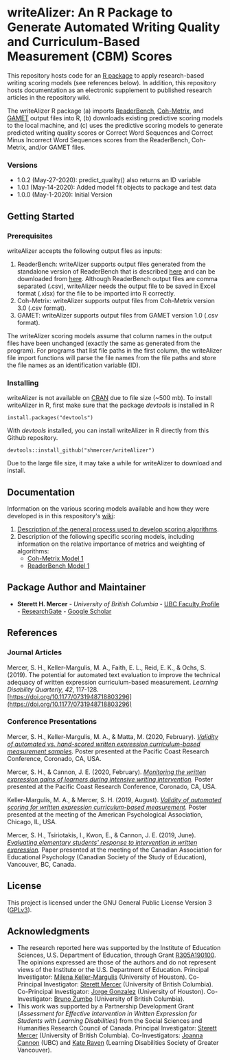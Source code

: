 # writeAlizer: An R Package to Generate Automated Writing Quality and Curriculum-Based Measurement (CBM) Scores

This repository hosts code for an [R package](https://cran.r-project.org/) to apply research-based writing scoring models (see references below). In addition, this repository hosts documentation as an electronic supplement to published research articles in the repository wiki.

The writeAlizer R package (a) imports [ReaderBench](https://git.readerbench.com/ReaderBench/ReaderBench), [Coh-Metrix](http://cohmetrix.com/), and [GAMET](https://www.linguisticanalysistools.org/gamet.html) output files into R, (b) downloads existing predictive scoring models to the local machine, and (c) uses the predictive scoring models to generate predicted writing quality scores or Correct Word Sequences and Correct Minus Incorrect Word Sequences scores from the ReaderBench, Coh-Metrix, and/or GAMET files.

### Versions
* 1.0.2 (May-27-2020): predict_quality() also returns an ID variable
* 1.0.1 (May-14-2020): Added model fit objects to package and test data
* 1.0.0 (May-1-2020): Initial Version

## Getting Started

### Prerequisites
writeAlizer accepts the following output files as inputs:
 1. ReaderBench: writeAlizer supports output files generated from the standalone version of ReaderBench that is described [here](https://git.readerbench.com/ReaderBench/ReaderBench/-/wikis/how-to/How%20to%20install%20and%20run%20readerbench) and can be downloaded from [here](http://readerbench.com/deployment). Although ReaderBench output files are comma separated (.csv), writeAlizer needs the output file to be saved in Excel format (.xlsx) for the file to be imported into R correctly.
 2. Coh-Metrix: writeAlizer supports output files from Coh-Metrix version 3.0 (.csv format).
 3. GAMET: writeAlizer supports output files from GAMET version 1.0 (.csv format).

The writeAlizer scoring models assume that column names in the output files have been unchanged (exactly the same as generated from the program). For programs that list file paths in the first column, the writeAlizer file import functions will parse the file names from the file paths and store the file names as an identification variable (ID).
### Installing

writeAlizer is not available on [CRAN](https://cran.r-project.org/) due to file size (~500 mb). To install writeAlizer in R, first make sure that the package *devtools* is installed in R
```
install.packages("devtools")
```
With *devtools* installed, you can install writeAlizer in R directly from this Github repository.
```
devtools::install_github("shmercer/writeAlizer")
```
Due to the large file size, it may take a while for writeAlizer to download and install.

## Documentation

Information on the various scoring models available and how they were developed is in this respository's [wiki](https://github.com/shmercer/writeAlizer/wiki):

1. [Description of the general process used to develop scoring algorithms](https://github.com/shmercer/writeAlizer/wiki/Scoring-Model-Development).
2. Description of the following specific scoring models, including information on the relative importance of metrics and weighting of algorithms:
   * [Coh-Metrix Model 1](https://github.com/shmercer/writeAlizer/wiki/CohMetrix-Model-1)
   * [ReaderBench Model 1](https://github.com/shmercer/writeAlizer/wiki/ReaderBench-Model-1)

## Package Author and Maintainer

* **Sterett H. Mercer** - *University of British Columbia* - [UBC Faculty Profile](https://ecps.educ.ubc.ca/person/sterett-mercer/) - [ResearchGate](https://www.researchgate.net/profile/Sterett_Mercer) - [Google Scholar](https://scholar.google.ca/citations?user=YJg4svsAAAAJ&hl=en)

## References

### Journal Articles

Mercer, S. H., Keller-Margulis, M. A., Faith, E. L., Reid, E. K., & Ochs, S. (2019). The potential for automated text evaluation to improve the technical adequacy of written expression curriculum-based measurement. *Learning Disability Quarterly, 42*, 117-128. [https://doi.org/10.1177/0731948718803296](https://doi.org/10.1177/0731948718803296)

### Conference Presentations

Mercer, S. H., Keller-Margulis, M. A., & Matta, M. (2020, February). _[Validity of automated vs. hand-scored written expression curriculum-based measurement samples](https://blogs.ubc.ca/mercer/2020/02/11/pcrc-2020-poster-automated-text-eval-for-screening/)._ Poster presented at the Pacific Coast Research Conference, Coronado, CA, USA.

Mercer, S. H., & Cannon, J. E. (2020, February). _[Monitoring the written expression gains of learners during intensive writing intervention](https://blogs.ubc.ca/mercer/2020/02/11/pcrc-2020-automated-text-eval-for-progress-monitoring/)._ Poster presented at the Pacific Coast Research Conference, Coronado, CA, USA.

Keller-Margulis, M. A., & Mercer, S. H. (2019, August). _[Validity of automated scoring for written expression curriculum-based measurement](https://blogs.ubc.ca/mercer/2019/12/18/ies-pi-meeting-2020/)._ Poster presented at the meeting of the American Psychological Association, Chicago, IL, USA.

Mercer, S. H., Tsiriotakis, I., Kwon, E., & Cannon, J. E. (2019, June). _[Evaluating elementary students' response to intervention in written expression](https://blogs.ubc.ca/mercer/2019/06/01/csse-2019-presentation-paper-and-slides/)._ Paper presented at the meeting of the Canadian Association for Educational Psychology (Canadian Society of the Study of Education), Vancouver, BC, Canada.

## License

This project is licensed under the GNU General Public License Version 3 ([GPLv3](LICENSE)).

## Acknowledgments

 * The research reported here was supported by the Institute of Education Sciences, U.S. Department of Education, through Grant [R305A190100](https://ies.ed.gov/funding/grantsearch/details.asp?ID=3339). The opinions expressed are those of the authors and do not represent views of the Institute or the U.S. Department of Education. Principal Investigator: [Milena Keller-Margulis](http://voyager.coe.uh.edu/dir/faculty_template.cfm?id=504) (University of Houston). Co-Principal Investigator: [Sterett Mercer](https://ecps.educ.ubc.ca/person/sterett-mercer/) (University of British Columbia). Co-Principal Investigator: [Jorge Gonzalez](http://www.uh.edu/education/about/directory/employee-profile/index.php?id=725) (University of Houston). Co-Investigator: [Bruno Zumbo](https://ecps.educ.ubc.ca/person/bruno-zumbo/) (University of British Columbia).
 * This work was supported by a Partnership Development Grant (_Assessment for Effective Intervention in Written Expression for Students with Learning Disabilities_) from the Social Sciences and Humanities Research Council of Canada. Principal Investigator: [Sterett Mercer](https://ecps.educ.ubc.ca/person/sterett-mercer/) (University of British Columbia). Co-Investigators: [Joanna Cannon](https://ecps.educ.ubc.ca/person/joanna-cannon/) (UBC) and [Kate Raven](http://ldsociety.ca/about/) (Learning Disabilities Society of Greater Vancouver).

<!--stackedit_data:
eyJoaXN0b3J5IjpbMjYxNjEwODI3LDI4NzA0NDQ2MywtMTc0Nz
M5MDY1MCwxODMxOTg4MDQ0LDMxMTUyMzE4OSw3NDk5NTIxMzMs
LTkzMjk1MTU0NiwtODM2OTExODQyLC0xOTk4ODUyMjQ0LC04NT
c4NTQxNjQsLTEwNTUyNjgwMDgsLTI4NzY1MTA2NCwtMTY2NTIz
MTIwMCw3NDc3ODcwMjVdfQ==
-->

